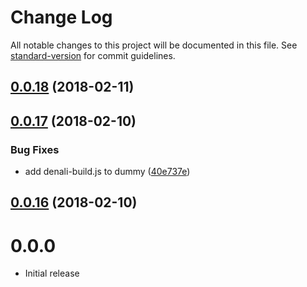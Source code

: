 # Change Log

All notable changes to this project will be documented in this file. See [standard-version](https://github.com/conventional-changelog/standard-version) for commit guidelines.

<a name="0.0.18"></a>
## [0.0.18](https://github.com/denali-js/denali-eslint/compare/v0.0.17...v0.0.18) (2018-02-11)



<a name="0.0.17"></a>
## [0.0.17](https://github.com/denali-js/denali-eslint/compare/v0.0.16...v0.0.17) (2018-02-10)


### Bug Fixes

* add denali-build.js to dummy ([40e737e](https://github.com/denali-js/denali-eslint/commit/40e737e))



<a name="0.0.16"></a>
## [0.0.16](https://github.com/denali-js/denali-eslint/compare/v0.0.15...v0.0.16) (2018-02-10)



# 0.0.0

* Initial release
